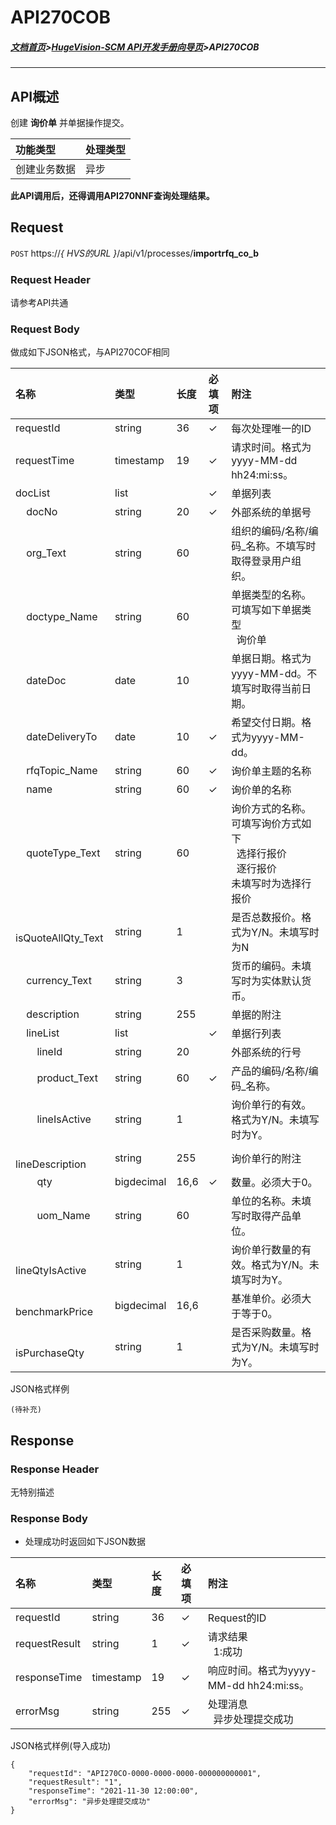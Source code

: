 # API270COB

##### [文档首页](../index.md)>[HugeVision-SCM API开发手册向导页](../api.md)>API270COB

---

## API概述

创建 **询价单** 并单据操作提交。

|功能类型|处理类型|
|:--|:--|
|创建业务数据|异步|

**此API调用后，还得调用API270NNF查询处理结果。**

##  Request

 ```POST```  https://*{ HVS的URL }*/api/v1/processes/**importrfq_co_b**
  
###  Request Header

请参考API共通

###  Request Body

做成如下JSON格式，与API270COF相同

|名称|类型|长度|必填项|附注|
|:--|:--|:--|:--|:--|
|requestId|string|36|✓|每次处理唯一的ID|
|requestTime|timestamp|19|✓|请求时间。格式为yyyy-MM-dd hh24:mi:ss。|
|docList|list||✓|单据列表|
|&nbsp; &nbsp; docNo|string|20|✓|外部系统的单据号|
|&nbsp; &nbsp; org_Text|string|60||组织的编码/名称/编码_名称。不填写时取得登录用户组织。|
|&nbsp; &nbsp; doctype_Name|string|60||单据类型的名称。<br>可填写如下单据类型<br>&nbsp; 询价单|
|&nbsp; &nbsp; dateDoc|date|10||单据日期。格式为yyyy-MM-dd。不填写时取得当前日期。|
|&nbsp; &nbsp; dateDeliveryTo|date|10|✓|希望交付日期。格式为yyyy-MM-dd。|
|&nbsp; &nbsp; rfqTopic_Name|string|60|✓|询价单主题的名称|
|&nbsp; &nbsp; name|string|60|✓|询价单的名称|
|&nbsp; &nbsp; quoteType_Text|string|60||询价方式的名称。<br>可填写询价方式如下<br>&nbsp; 选择行报价<br>&nbsp; 逐行报价<br>未填写时为选择行报价|
|&nbsp; &nbsp; isQuoteAllQty_Text|string|1||是否总数报价。格式为Y/N。未填写时为N|
|&nbsp; &nbsp; currency_Text|string|3||货币的编码。未填写时为实体默认货币。|
|&nbsp; &nbsp; description|string|255||单据的附注|
|&nbsp; &nbsp; lineList|list||✓|单据行列表|
|&nbsp; &nbsp; &nbsp; &nbsp; lineId|string|20||外部系统的行号|
|&nbsp; &nbsp; &nbsp; &nbsp; product_Text|string|60|✓|产品的编码/名称/编码_名称。|
|&nbsp; &nbsp; &nbsp; &nbsp; lineIsActive|string|1||询价单行的有效。格式为Y/N。未填写时为Y。|
|&nbsp; &nbsp; &nbsp; &nbsp; lineDescription|string|255||询价单行的附注|
|&nbsp; &nbsp; &nbsp; &nbsp; qty|bigdecimal|16,6|✓|数量。必须大于0。|
|&nbsp; &nbsp; &nbsp; &nbsp; uom_Name|string|60||单位的名称。未填写时取得产品单位。|
|&nbsp; &nbsp; &nbsp; &nbsp; lineQtyIsActive|string|1||询价单行数量的有效。格式为Y/N。未填写时为Y。|
|&nbsp; &nbsp; &nbsp; &nbsp; benchmarkPrice|bigdecimal|16,6||基准单价。必须大于等于0。|
|&nbsp; &nbsp; &nbsp; &nbsp; isPurchaseQty|string|1||是否采购数量。格式为Y/N。未填写时为Y。|


JSON格式样例
```
(待补充)
```

##  Response
 
###  Response Header

无特别描述

###  Response Body

* 处理成功时返回如下JSON数据

|名称|类型|长度|必填项|附注|
|:--|:--|:--|:--|:--|
|requestId|string|36|✓|Request的ID|
|requestResult|string|1|✓|请求结果<br>&nbsp; 1:成功|
|responseTime|timestamp|19|✓|响应时间。格式为yyyy-MM-dd hh24:mi:ss。|
|errorMsg|string|255|✓|处理消息<br>&nbsp; 异步处理提交成功|

JSON格式样例(导入成功)
```
{
    "requestId": "API270CO-0000-0000-0000-000000000001",
    "requestResult": "1",
    "responseTime": "2021-11-30 12:00:00",
    "errorMsg": "异步处理提交成功"
}
```
